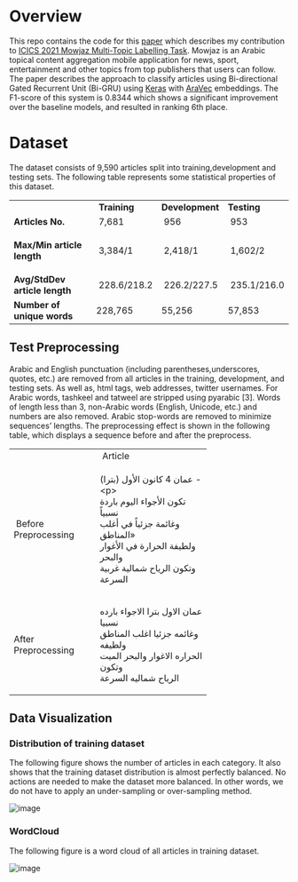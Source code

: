 # Overview
This repo contains the code for this <a href="https://ieeexplore.ieee.org/document/9464614">paper</a> which describes my contribution to <a href="https://www.just.edu.jo/icics/icics2021/mowjaz/Task%20Description.html">ICICS 2021 Mowjaz Multi-Topic Labelling Task</a>. Mowjaz is an Arabic topical content aggregation mobile application for news, sport, entertainment and other topics from top publishers that users can follow. The paper describes the approach to classify articles using Bi-directional Gated Recurrent Unit (Bi-GRU) using <a href="https://keras.io/">Keras</a> with <a href="https://github.com/bakrianoo/aravec">AraVec</a> embeddings. The F1-score of this system is 0.8344 which shows a significant improvement over the baseline models, and resulted in ranking 6th place.

# Dataset
The dataset consists of 9,590 articles split into training,development and testing sets. The following table represents some statistical properties of this dataset.
<table>
<tbody>
<tr>
<td>&nbsp;</td>
<td><strong>&nbsp;Training</strong></td>
<td><strong>Development</strong></td>
<td><strong>Testing</strong></td>
</tr>
<tr>
<td><strong>Articles No.&nbsp;</strong></td>
<td>&nbsp;7,681</td>
<td>&nbsp;956</td>
<td>&nbsp;953</td>
</tr>
<tr>
<td>
<p><strong>Max/Min&nbsp;article length&nbsp;</strong></p>
</td>
<td>&nbsp;3,384/1</td>
<td>&nbsp;2,418/1</td>
<td>&nbsp;1,602/2</td>
</tr>
<tr>
<td><strong>Avg/StdDev article length</strong></td>
<td>&nbsp;228.6/218.2</td>
<td>&nbsp;226.2/227.5</td>
<td>&nbsp;235.1/216.0</td>
</tr>
<tr>
<td><strong>Number of unique words</strong></td>
<td>228,765</td>
<td>55,256</td>
<td>57,853</td>
</tr>
</tbody>
</table>
<!-- DivTable.com -->

## Test Preprocessing
Arabic and English punctuation (including parentheses,underscores, quotes, etc.) are removed from all articles in the training, development, and testing sets. As well as, html tags, web addresses, twitter usernames. For Arabic words, tashkeel and tatweel are stripped using pyarabic [3]. Words of length less than 3, non-Arabic words (English, Unicode, etc.) and numbers are also removed. Arabic stop-words are removed to minimize sequences’ lengths. The preprocessing effect is shown in the following table, which displays a sequence before and after the preprocess.

<table style="width: 356.031px;">
<tbody>
<tr>
<td style="width: 145px;">&nbsp;</td>
<td style="width: 210.031px;">&nbsp;Article</td>
</tr>
<tr>
<td style="width: 145px;">&nbsp;Before Preprocessing</td>
<td style="width: 210.031px;">
<p>عمان 4 كانون الأول (بترا) -&lt;p&gt;<br />تكون الأجواء اليوم باردة نسبياً<br />وغائمة جزئياً في أغلب المناطق&raquo;<br />ولطيفة الحرارة في الأغوار والبحر<br />وتكون الرياح شمالية غربية<br />السرعة<br /></p>
</td>
</tr>
<tr>
<td style="width: 145px;">After Preprocessing&nbsp;</td>
<td style="width: 210.031px;">
<p>عمان الاول بترا الاجواء بارده نسبيا<br />وغائمه جزئيا اغلب المناطق ولطيفه<br />الحراره الاغوار والبحر الميت وتكون<br />الرياح شماليه السرعة<br /></p>
</td>
</tr>
</tbody>
</table>
<!-- DivTable.com -->

## Data Visualization
### Distribution of training dataset
The following figure shows the number of articles in each category. It also shows that the training dataset distribution is almost perfectly balanced. No actions are needed to make the dataset more balanced. In other words, we do not have to apply an under-sampling or over-sampling method.

![image](https://user-images.githubusercontent.com/53236311/161681394-b54e6e05-1119-453d-973a-5637bdb7a6c5.png)


### WordCloud
The following figure is a word cloud of all articles in training dataset.

![image](https://user-images.githubusercontent.com/53236311/161682245-9bda3db6-cd33-459b-ab99-88ee55c2f57d.png)

